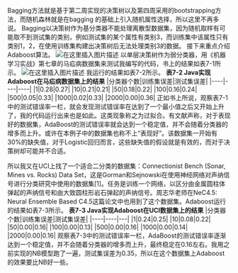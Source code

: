 ﻿Bagging方法就是基于第二周实现的决策树以及第四周采用的bootstrapping方法，而随机森林就是在bagging 的基础上引入随机属性选择，所以这里不再多说。
Bagging以决策树作为基分类器不能处理离散型数据集，因为随机取样有可能取不到测试集的类别，例如测试集的某个属性有类别3，而训练集中该属性只有类别1，2，在使用训练集构建出决策树后无法处理类别3的数据。
接下来重点介绍Adaboost算法。
![在这里插入图片描述](https://img-blog.csdnimg.cn/20191110150306708.png?x-oss-process=image/watermark,type_ZmFuZ3poZW5naGVpdGk,shadow_10,text_aHR0cHM6Ly9ibG9nLmNzZG4ubmV0L3dlaXhpbl80NTgyODc4NQ==,size_16,color_FFFFFF,t_70)
以单层决策树作为弱分类器，用《机器学习实战》第七章的马疝病数据集来测试我编写的代码，书上的结果如表7-1所示。
![在这里插入图片描述](https://img-blog.csdnimg.cn/20191110150326867.png?x-oss-process=image/watermark,type_ZmFuZ3poZW5naGVpdGk,shadow_10,text_aHR0cHM6Ly9ibG9nLmNzZG4ubmV0L3dlaXhpbl80NTgyODc4NQ==,size_16,color_FFFFFF,t_70)
我运行的结果如表7-2所示。
**表7-2 Java实现Adaboost在马疝病数据集上的结果**
|分类器个数|训练集误差|测试集误差|
|----|----|----|
|1|0.28|0.27|
|10|0.21|0.21| 
|50|0.18|0.22| 
|100|0.16|0.24|
|500|0.05|0.33|
|1000|0.02|0.33|
|2000|0.00|0.36|
正如书上所说，观察表7-1中的测试错误率一栏，就会发现测试错误率在达到了一个最小值之后又开始上升了，我的代码运行出来也是如此。这类现象称之为过拟合。有文献声称，对于表现好的数据集，AdaBoost的测试错误率就会达到一个稳定值，并不会随着分类器的增多而上升。或许在本例子中的数据集也称不上“表现好”。该数据集一开始有30%的缺失值，对于Logistic回归而言，这些缺失值的假设就是有效的，而对于决策树却可能并不合适。

所以我又在UCI上找了一个适合二分类的数据集：Connectionist Bench (Sonar, Mines vs. Rocks) Data Set，这是Gorman和Sejnowski在使用神经网络对声纳信号进行分类研究中使用的数据集[1]。任务是训练一个网络，以区分由金属圆柱体弹起的声纳信号和由大致圆柱形岩石弹起的声纳信号。周志华老师在NeC4.5: Neural Ensemble Based C4.5这篇论文中也用到了这个数据集。Adaboost运行的结果如表7-3所示。
**表7-3 Java实现Adaboost在UCI数据集上的结果**
|分类器个数|训练集误差|测试集误差|
|----|----|---|
|1|0.24|0.25|
|10|0.08|0.22|
|50|0.00|0.16|
|100|0.00|0.13|
|500|0.00|0.16|
|1000|0.00|0.14|
|2000|0.00|0.16|
观察表7-3中的测试错误率一栏，AdaBoost的测试错误率逐渐达到一个稳定值，并不会随着分类器的增多而上升，最终稳定在0.16左右。我用之前实现的NB模型跑了一遍，测试集误差为0.35，所以在这个数据集上Adaboost的效果要比NB好一些。

